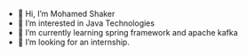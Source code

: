 - 👋 Hi, I’m Mohamed Shaker
- 👀 I’m interested in Java Technologies
- 🌱 I’m currently learning spring framework and apache kafka
- 💞️ I’m looking for an internship.

<!---
mohamedshaker9/mohamedshaker9 is a ✨ special ✨ repository because its `README.md` (this file) appears on your GitHub profile.
You can click the Preview link to take a look at your changes.
--->
